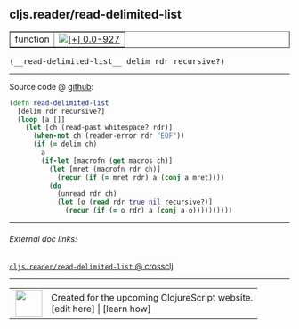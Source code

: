 ## cljs.reader/read-delimited-list



 <table border="1">
<tr>
<td>function</td>
<td><a href="https://github.com/cljsinfo/cljs-api-docs/tree/0.0-927"><img valign="middle" alt="[+] 0.0-927" title="Added in 0.0-927" src="https://img.shields.io/badge/+-0.0--927-lightgrey.svg"></a> </td>
</tr>
</table>


 <samp>
(__read-delimited-list__ delim rdr recursive?)<br>
</samp>

---







Source code @ [github](https://github.com/clojure/clojurescript/blob/r927/src/cljs/cljs/reader.cljs#L168-L181):

```clj
(defn read-delimited-list
  [delim rdr recursive?]
  (loop [a []]
    (let [ch (read-past whitespace? rdr)]
      (when-not ch (reader-error rdr "EOF"))
      (if (= delim ch)
        a
        (if-let [macrofn (get macros ch)]
          (let [mret (macrofn rdr ch)]
            (recur (if (= mret rdr) a (conj a mret))))
          (do
            (unread rdr ch)
            (let [o (read rdr true nil recursive?)]
              (recur (if (= o rdr) a (conj a o))))))))))
```

<!--
Repo - tag - source tree - lines:

 <pre>
clojurescript @ r927
└── src
    └── cljs
        └── cljs
            └── <ins>[reader.cljs:168-181](https://github.com/clojure/clojurescript/blob/r927/src/cljs/cljs/reader.cljs#L168-L181)</ins>
</pre>

-->

---



###### External doc links:

[`cljs.reader/read-delimited-list` @ crossclj](http://crossclj.info/fun/cljs.reader.cljs/read-delimited-list.html)<br>

---

 <table>
<tr><td>
<img valign="middle" align="right" width="48px" src="http://i.imgur.com/Hi20huC.png">
</td><td>
Created for the upcoming ClojureScript website.<br>
[edit here] | [learn how]
</td></tr></table>

[edit here]:https://github.com/cljsinfo/cljs-api-docs/blob/master/cljsdoc/cljs.reader/read-delimited-list.cljsdoc
[learn how]:https://github.com/cljsinfo/cljs-api-docs/wiki/cljsdoc-files

<!--

This information was too distracting to show to readers, but I'll leave it
commented here since it is helpful to:

- pretty-print the data used to generate this document
- and show how to retrieve that data



The API data for this symbol:

```clj
{:ns "cljs.reader",
 :name "read-delimited-list",
 :type "function",
 :signature ["[delim rdr recursive?]"],
 :source {:code "(defn read-delimited-list\n  [delim rdr recursive?]\n  (loop [a []]\n    (let [ch (read-past whitespace? rdr)]\n      (when-not ch (reader-error rdr \"EOF\"))\n      (if (= delim ch)\n        a\n        (if-let [macrofn (get macros ch)]\n          (let [mret (macrofn rdr ch)]\n            (recur (if (= mret rdr) a (conj a mret))))\n          (do\n            (unread rdr ch)\n            (let [o (read rdr true nil recursive?)]\n              (recur (if (= o rdr) a (conj a o))))))))))",
          :title "Source code",
          :repo "clojurescript",
          :tag "r927",
          :filename "src/cljs/cljs/reader.cljs",
          :lines [168 181]},
 :full-name "cljs.reader/read-delimited-list",
 :full-name-encode "cljs.reader/read-delimited-list",
 :history [["+" "0.0-927"]]}

```

Retrieve the API data for this symbol:

```clj
;; from Clojure REPL
(require '[clojure.edn :as edn])
(-> (slurp "https://raw.githubusercontent.com/cljsinfo/cljs-api-docs/catalog/cljs-api.edn")
    (edn/read-string)
    (get-in [:symbols "cljs.reader/read-delimited-list"]))
```

-->
